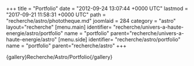 +++
title = "Portfolio"
date = "2012-09-24 13:07:44 +0000 UTC"
lastmod = "2017-09-21 11:58:31 +0000 UTC"
path = "recherche/astro/phototheque.md"
joomlaid = 284
category = "astro"
layout="recherche"
[menu.main]
  identifier= "recherche/univers-a-haute-energie/astro/portfolio"
  name = "portfolio"
  parent="recherche/univers-a-haute-energie/astro"
[menu.side]
  identifier= "recherche/astro/portfolio"
  name = "portfolio"
  parent="recherche/astro"
+++
<p>{gallery}Recherche/Astro/Portfolio{/gallery}</p>